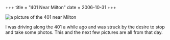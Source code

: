 +++
title = "401 Near Milton"
date = 2006-10-31
+++

![a picture of the 401 near Milton](http://www.aphoenix.ca/photoblog/photos/401NearMilton.jpg "lots of cars, going very fast")

I was driving along the 401 a while ago and was struck by the desire to stop and take some photos. This and the next few pictures are all from that day.
